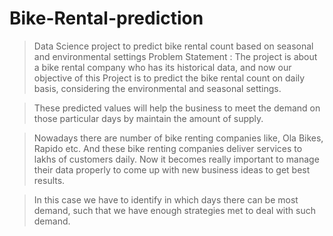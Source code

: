 # Bike-Rental-prediction

> Data Science project to predict bike rental count based on seasonal and environmental settings
  Problem Statement : The project is about a bike rental company who has its historical data, and now our objective of this Project
  is to predict the bike rental count on daily basis, considering the environmental and seasonal settings.
 
> These predicted values will help the business to meet the demand on those particular days by maintain
the amount of supply.

> Nowadays there are number of bike renting companies like, Ola Bikes, Rapido etc. And these bike renting
companies deliver services to lakhs of customers daily. Now it becomes really important to manage their
data properly to come up with new business ideas to get best results.
 
> In this case we have to identify in which days there can be most demand, such that we have enough strategies met to deal with such
demand.
